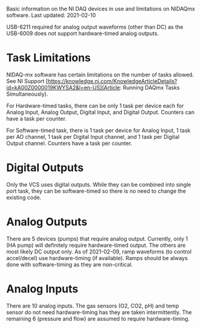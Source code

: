 Basic information on the NI DAQ devices in use and limitations on NIDAQmx software.
Last updated: 2021-02-10

USB-6211 required for analog output waveforms (other than DC) as the USB-6009 does not support hardware-timed analog outputs. 

# Task Limitations 
NIDAQ-mx software has certain limitations on the number of tasks allowed. See NI Support [https://knowledge.ni.com/KnowledgeArticleDetails?id=kA00Z0000019KWYSA2&l=en-US](Article: Running DAQmx Tasks Simultaneously). 

For Hardware-timed tasks, there can be only 1 task per device each for Analog Input, Analog Output, Digital Input, and Digital Output. Counters can have a task per counter.

For Software-timed task, there is 1 task per device for Analog Input, 1 task per AO channel, 1 task per Digital Input channel, and 1 task per Digital Output channel.  Counters have a task per counter.

# Digital Outputs
Only the VCS uses digital outputs. While they can be combined into single port task, they can be software-timed so there is no need to change the existing code.

# Analog Outputs
There are 5 devices (pumps) that require analog output. Currently, only 1 (HA pump) will definitely require hardware-timed output. The others are most likely DC output only. As of 2021-02-09, ramp waveforms (to control accel/decel) use hardware-timing (if available). Ramps should be always done with software-timing as they are non-critical.

# Analog Inputs
There are 10 analog inputs. The gas sensors (O2, CO2, pH) and temp sensor do not need hardware-timing has they are taken intermittently. The remaining 6 (pressure and flow) are assumed to require hardware-timing.

